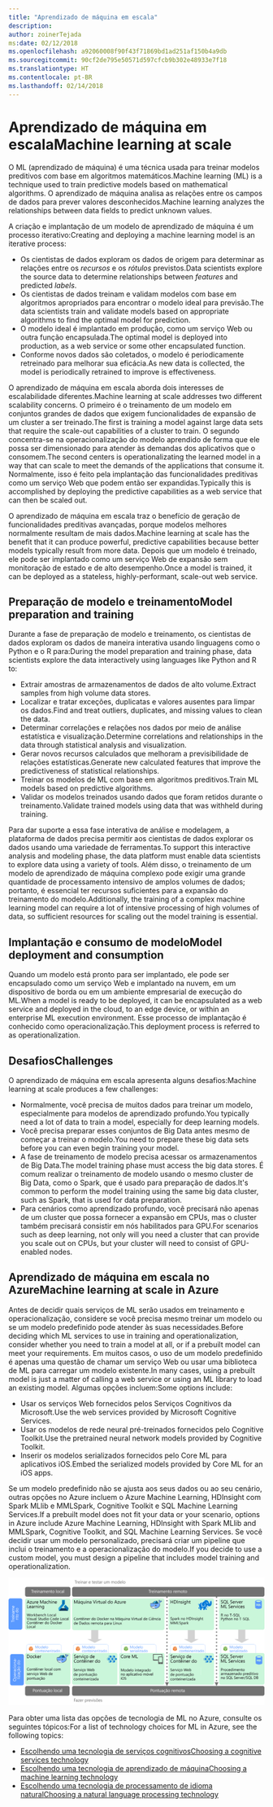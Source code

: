 ```yaml
---
title: "Aprendizado de máquina em escala"
description: 
author: zoinerTejada
ms:date: 02/12/2018
ms.openlocfilehash: a92060008f90f43f71869bd1ad251af150b4a9db
ms.sourcegitcommit: 90cf2de795e50571d597cfcb9b302e48933e7f18
ms.translationtype: HT
ms.contentlocale: pt-BR
ms.lasthandoff: 02/14/2018
---
```

# <a name="machine-learning-at-scale"></a><span data-ttu-id="bd883-102">Aprendizado de máquina em escala</span><span class="sxs-lookup"><span data-stu-id="bd883-102">Machine learning at scale</span></span>

<span data-ttu-id="bd883-103">O ML (aprendizado de máquina) é uma técnica usada para treinar modelos preditivos com base em algoritmos matemáticos.</span><span class="sxs-lookup"><span data-stu-id="bd883-103">Machine learning (ML) is a technique used to train predictive models based on mathematical algorithms.</span></span> <span data-ttu-id="bd883-104">O aprendizado de máquina analisa as relações entre os campos de dados para prever valores desconhecidos.</span><span class="sxs-lookup"><span data-stu-id="bd883-104">Machine learning analyzes the relationships between data fields to predict unknown values.</span></span>

<span data-ttu-id="bd883-105">A criação e implantação de um modelo de aprendizado de máquina é um processo iterativo:</span><span class="sxs-lookup"><span data-stu-id="bd883-105">Creating and deploying a machine learning model is an iterative process:</span></span>

* <span data-ttu-id="bd883-106">Os cientistas de dados exploram os dados de origem para determinar as relações entre os *recursos* e os *rótulos* previstos.</span><span class="sxs-lookup"><span data-stu-id="bd883-106">Data scientists explore the source data to determine relationships between *features* and predicted *labels*.</span></span>
* <span data-ttu-id="bd883-107">Os cientistas de dados treinam e validam modelos com base em algoritmos apropriados para encontrar o modelo ideal para previsão.</span><span class="sxs-lookup"><span data-stu-id="bd883-107">The data scientists train and validate models based on appropriate algorithms to find the optimal model for prediction.</span></span>
* <span data-ttu-id="bd883-108">O modelo ideal é implantado em produção, como um serviço Web ou outra função encapsulada.</span><span class="sxs-lookup"><span data-stu-id="bd883-108">The optimal model is deployed into production, as a web service or some other encapsulated function.</span></span>
* <span data-ttu-id="bd883-109">Conforme novos dados são coletados, o modelo é periodicamente retreinado para melhorar sua eficácia.</span><span class="sxs-lookup"><span data-stu-id="bd883-109">As new data is collected, the model is periodically retrained to improve is effectiveness.</span></span>

<span data-ttu-id="bd883-110">O aprendizado de máquina em escala aborda dois interesses de escalabilidade diferentes.</span><span class="sxs-lookup"><span data-stu-id="bd883-110">Machine learning at scale addresses two different scalability concerns.</span></span> <span data-ttu-id="bd883-111">O primeiro é o treinamento de um modelo em conjuntos grandes de dados que exigem funcionalidades de expansão de um cluster a ser treinado.</span><span class="sxs-lookup"><span data-stu-id="bd883-111">The first is training a model against large data sets that require the scale-out capabilities of a cluster to train.</span></span> <span data-ttu-id="bd883-112">O segundo concentra-se na operacionalização do modelo aprendido de forma que ele possa ser dimensionado para atender às demandas dos aplicativos que o consomem.</span><span class="sxs-lookup"><span data-stu-id="bd883-112">The second centers is operationalizating the learned model in a way that can scale to meet the demands of the applications that consume it.</span></span> <span data-ttu-id="bd883-113">Normalmente, isso é feito pela implantação das funcionalidades preditivas como um serviço Web que podem então ser expandidas.</span><span class="sxs-lookup"><span data-stu-id="bd883-113">Typically this is accomplished by deploying the predictive capabilities as a web service that can then be scaled out.</span></span>

<span data-ttu-id="bd883-114">O aprendizado de máquina em escala traz o benefício de geração de funcionalidades preditivas avançadas, porque modelos melhores normalmente resultam de mais dados.</span><span class="sxs-lookup"><span data-stu-id="bd883-114">Machine learning at scale has the benefit that it can produce powerful, predictive capabilities because better models typically result from more data.</span></span> <span data-ttu-id="bd883-115">Depois que um modelo é treinado, ele pode ser implantado como um serviço Web de expansão sem monitoração de estado e de alto desempenho.</span><span class="sxs-lookup"><span data-stu-id="bd883-115">Once a model is trained, it can be deployed as a stateless, highly-performant, scale-out web service.</span></span> 

## <a name="model-preparation-and-training"></a><span data-ttu-id="bd883-116">Preparação de modelo e treinamento</span><span class="sxs-lookup"><span data-stu-id="bd883-116">Model preparation and training</span></span>

<span data-ttu-id="bd883-117">Durante a fase de preparação de modelo e treinamento, os cientistas de dados exploram os dados de maneira interativa usando linguagens como o Python e o R para:</span><span class="sxs-lookup"><span data-stu-id="bd883-117">During the model preparation and training phase, data scientists explore the data interactively using languages like Python and R to:</span></span>

* <span data-ttu-id="bd883-118">Extrair amostras de armazenamentos de dados de alto volume.</span><span class="sxs-lookup"><span data-stu-id="bd883-118">Extract samples from high volume data stores.</span></span>
* <span data-ttu-id="bd883-119">Localizar e tratar exceções, duplicatas e valores ausentes para limpar os dados.</span><span class="sxs-lookup"><span data-stu-id="bd883-119">Find and treat outliers, duplicates, and missing values to clean the data.</span></span>
* <span data-ttu-id="bd883-120">Determinar correlações e relações nos dados por meio de análise estatística e visualização.</span><span class="sxs-lookup"><span data-stu-id="bd883-120">Determine correlations and relationships in the data through statistical analysis and visualization.</span></span>
* <span data-ttu-id="bd883-121">Gerar novos recursos calculados que melhoram a previsibilidade de relações estatísticas.</span><span class="sxs-lookup"><span data-stu-id="bd883-121">Generate new calculated features that improve the predictiveness of statistical relationships.</span></span>
* <span data-ttu-id="bd883-122">Treinar os modelos de ML com base em algoritmos preditivos.</span><span class="sxs-lookup"><span data-stu-id="bd883-122">Train ML models based on predictive algorithms.</span></span>
* <span data-ttu-id="bd883-123">Validar os modelos treinados usando dados que foram retidos durante o treinamento.</span><span class="sxs-lookup"><span data-stu-id="bd883-123">Validate trained models using data that was withheld during training.</span></span>

<span data-ttu-id="bd883-124">Para dar suporte a essa fase interativa de análise e modelagem, a plataforma de dados precisa permitir aos cientistas de dados explorar os dados usando uma variedade de ferramentas.</span><span class="sxs-lookup"><span data-stu-id="bd883-124">To support this interactive analysis and modeling phase, the data platform must enable data scientists to explore data using a variety of tools.</span></span> <span data-ttu-id="bd883-125">Além disso, o treinamento de um modelo de aprendizado de máquina complexo pode exigir uma grande quantidade de processamento intensivo de amplos volumes de dados; portanto, é essencial ter recursos suficientes para a expansão do treinamento do modelo.</span><span class="sxs-lookup"><span data-stu-id="bd883-125">Additionally, the training of a complex machine learning model can require a lot of intensive processing of high volumes of data, so sufficient resources for scaling out the model training is essential.</span></span>

## <a name="model-deployment-and-consumption"></a><span data-ttu-id="bd883-126">Implantação e consumo de modelo</span><span class="sxs-lookup"><span data-stu-id="bd883-126">Model deployment and consumption</span></span>

<span data-ttu-id="bd883-127">Quando um modelo está pronto para ser implantado, ele pode ser encapsulado como um serviço Web e implantado na nuvem, em um dispositivo de borda ou em um ambiente empresarial de execução do ML.</span><span class="sxs-lookup"><span data-stu-id="bd883-127">When a model is ready to be deployed, it can be encapsulated as a web service and deployed in the cloud, to an edge device, or within an enterprise ML execution environment.</span></span> <span data-ttu-id="bd883-128">Esse processo de implantação é conhecido como operacionalização.</span><span class="sxs-lookup"><span data-stu-id="bd883-128">This deployment process is referred to as operationalization.</span></span>

## <a name="challenges"></a><span data-ttu-id="bd883-129">Desafios</span><span class="sxs-lookup"><span data-stu-id="bd883-129">Challenges</span></span>

<span data-ttu-id="bd883-130">O aprendizado de máquina em escala apresenta alguns desafios:</span><span class="sxs-lookup"><span data-stu-id="bd883-130">Machine learning at scale produces a few challenges:</span></span>

- <span data-ttu-id="bd883-131">Normalmente, você precisa de muitos dados para treinar um modelo, especialmente para modelos de aprendizado profundo.</span><span class="sxs-lookup"><span data-stu-id="bd883-131">You typically need a lot of data to train a model, especially for deep learning models.</span></span>
- <span data-ttu-id="bd883-132">Você precisa preparar esses conjuntos de Big Data antes mesmo de começar a treinar o modelo.</span><span class="sxs-lookup"><span data-stu-id="bd883-132">You need to prepare these big data sets before you can even begin training your model.</span></span>
- <span data-ttu-id="bd883-133">A fase de treinamento de modelo precisa acessar os armazenamentos de Big Data.</span><span class="sxs-lookup"><span data-stu-id="bd883-133">The model training phase must access the big data stores.</span></span> <span data-ttu-id="bd883-134">É comum realizar o treinamento de modelo usando o mesmo cluster de Big Data, como o Spark, que é usado para preparação de dados.</span><span class="sxs-lookup"><span data-stu-id="bd883-134">It's common to perform the model training using the same big data cluster, such as Spark, that is used for data preparation.</span></span> 
- <span data-ttu-id="bd883-135">Para cenários como aprendizado profundo, você precisará não apenas de um cluster que possa fornecer a expansão em CPUs, mas o cluster também precisará consistir em nós habilitados para GPU.</span><span class="sxs-lookup"><span data-stu-id="bd883-135">For scenarios such as deep learning, not only will you need a cluster that can provide you scale out on CPUs, but your cluster will need to consist of GPU-enabled nodes.</span></span>

## <a name="machine-learning-at-scale-in-azure"></a><span data-ttu-id="bd883-136">Aprendizado de máquina em escala no Azure</span><span class="sxs-lookup"><span data-stu-id="bd883-136">Machine learning at scale in Azure</span></span>

<span data-ttu-id="bd883-137">Antes de decidir quais serviços de ML serão usados em treinamento e operacionalização, considere se você precisa mesmo treinar um modelo ou se um modelo predefinido pode atender às suas necessidades.</span><span class="sxs-lookup"><span data-stu-id="bd883-137">Before deciding which ML services to use in training and operationalization, consider whether you need to train a model at all, or if a prebuilt model can meet your requirements.</span></span> <span data-ttu-id="bd883-138">Em muitos casos, o uso de um modelo predefinido é apenas uma questão de chamar um serviço Web ou usar uma biblioteca de ML para carregar um modelo existente.</span><span class="sxs-lookup"><span data-stu-id="bd883-138">In many cases, using a prebuilt model is just a matter of calling a web service or using an ML library to load an existing model.</span></span> <span data-ttu-id="bd883-139">Algumas opções incluem:</span><span class="sxs-lookup"><span data-stu-id="bd883-139">Some options include:</span></span> 

- <span data-ttu-id="bd883-140">Usar os serviços Web fornecidos pelos Serviços Cognitivos da Microsoft.</span><span class="sxs-lookup"><span data-stu-id="bd883-140">Use the web services provided by Microsoft Cognitive Services.</span></span>
- <span data-ttu-id="bd883-141">Usar os modelos de rede neural pré-treinados fornecidos pelo Cognitive Toolkit.</span><span class="sxs-lookup"><span data-stu-id="bd883-141">Use the pretrained neural network models provided by Cognitive Toolkit.</span></span>
- <span data-ttu-id="bd883-142">Inserir os modelos serializados fornecidos pelo Core ML para aplicativos iOS.</span><span class="sxs-lookup"><span data-stu-id="bd883-142">Embed the serialized models provided by Core ML for an iOS apps.</span></span> 

<span data-ttu-id="bd883-143">Se um modelo predefinido não se ajusta aos seus dados ou ao seu cenário, outras opções no Azure incluem o Azure Machine Learning, HDInsight com Spark MLlib e MMLSpark, Cognitive Toolkit e SQL Machine Learning Services.</span><span class="sxs-lookup"><span data-stu-id="bd883-143">If a prebuilt model does not fit your data or your scenario, options in Azure include Azure Machine Learning, HDInsight with Spark MLlib and MMLSpark, Cognitive Toolkit, and SQL Machine Learning Services.</span></span> <span data-ttu-id="bd883-144">Se você decidir usar um modelo personalizado, precisará criar um pipeline que inclui o treinamento e a operacionalização do modelo.</span><span class="sxs-lookup"><span data-stu-id="bd883-144">If you decide to use a custom model, you must design a pipeline that includes model training and operationalization.</span></span> 

![Opções de modelo no Azure](./images/machine-learning-model-training-and-deployment.png)

<span data-ttu-id="bd883-146">Para obter uma lista das opções de tecnologia de ML no Azure, consulte os seguintes tópicos:</span><span class="sxs-lookup"><span data-stu-id="bd883-146">For a list of technology choices for ML in Azure, see the following topics:</span></span>

- [<span data-ttu-id="bd883-147">Escolhendo uma tecnologia de serviços cognitivos</span><span class="sxs-lookup"><span data-stu-id="bd883-147">Choosing a cognitive services technology</span></span>](../technology-choices/cognitive-services.md)
- [<span data-ttu-id="bd883-148">Escolhendo uma tecnologia de aprendizado de máquina</span><span class="sxs-lookup"><span data-stu-id="bd883-148">Choosing a machine learning technology</span></span>](../technology-choices/data-science-and-machine-learning.md)
- [<span data-ttu-id="bd883-149">Escolhendo uma tecnologia de processamento de idioma natural</span><span class="sxs-lookup"><span data-stu-id="bd883-149">Choosing a natural language processing technology</span></span>](../technology-choices/natural-language-processing.md)
